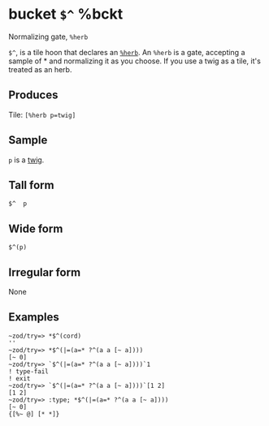 bucket `$^` %bckt
==========================

Normalizing gate, `%herb`

`$^`, is a tile hoon that declares an [`%herb`](). An `%herb` is a gate,
accepting a sample of \* and normalizing it as you choose. If you use a
twig as a tile, it's treated as an herb.

Produces
--------

Tile: `[%herb p=twig]`

Sample
------

`p` is a [twig]().

Tall form
---------

    $^  p

Wide form
---------

    $^(p)

Irregular form
--------------

None

Examples
--------

    ~zod/try=> *$^(cord)
    ''
    ~zod/try=> *$^(|=(a=* ?^(a a [~ a])))
    [~ 0]
    ~zod/try=> `$^(|=(a=* ?^(a a [~ a])))`1
    ! type-fail
    ! exit
    ~zod/try=> `$^(|=(a=* ?^(a a [~ a])))`[1 2]
    [1 2]
    ~zod/try=> :type; *$^(|=(a=* ?^(a a [~ a])))
    [~ 0]
    {[%~ @] [* *]}
